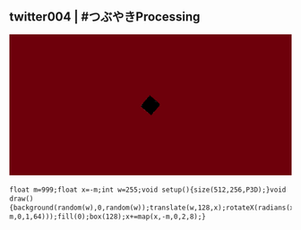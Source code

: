 ## twitter004 | #つぶやきProcessing 
![twitter](https://github.com/nicolasbaez/twitter004/blob/master/twitter004.gif)
```processing
float m=999;float x=-m;int w=255;void setup(){size(512,256,P3D);}void draw(){background(random(w),0,random(w));translate(w,128,x);rotateX(radians(x));rotateY(radians(x/2));stroke(w);strokeWeight(random(map(x,-m,0,1,64)));fill(0);box(128);x+=map(x,-m,0,2,8);}
```
